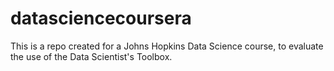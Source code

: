 # datasciencecoursera
This is a repo created for a Johns Hopkins Data Science course, to evaluate the use of the Data Scientist's Toolbox.
